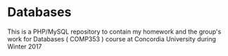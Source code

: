 # Databases
This is a PHP/MySQL repository to contain my homework and the group's work for Databases ( COMP353 ) course at Concordia University during Winter 2017

